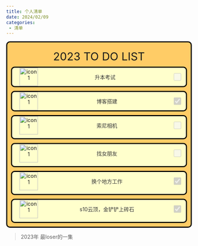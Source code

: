 ```yaml
---
title: 个人清单
date: 2024/02/09
categories:
 - 清单
---
```




<div style="margin-bottom: 10px; background-color:#FFCC66; text-align: center;border-radius: 10px;border: 3px solid black;">
    <div style="text-align: center; font-size: 30px;heigh:50px;margin-top:10px;padding-top:10px;padding-bottom:10px">
       2023 TO DO LIST
    </div>
    <div style="display: flex; align-items: center;background-color:#FFFFCC;margin: 0 10px 10px;border-radius: 10px;border: 3px solid black;">
       <div style="margin-left: 20px">
            <img src="https://gimg2.baidu.com/image_search/src=http%3A%2F%2Fsafe-img.xhscdn.com%2Fbw1%2F506cb686-c29e-45dc-a80d-7912716c8036%3FimageView2%2F2%2Fw%2F1080%2Fformat%2Fjpg&refer=http%3A%2F%2Fsafe-img.xhscdn.com&app=2002&size=f9999,10000&q=a80&n=0&g=0n&fmt=auto?sec=1710831422&t=3815d2da7e7b14188537d64b6f2a5807" alt="icon1" style="width: 50px; height: 50px;">
        </div>
        <div style="flex: 1; color:#383838">
            升本考试
        </div>
        <div style="margin-right: 10px;">
            <input type="checkbox" style="width: 20px; height: 20px;" disabled >
        </div>
    </div>
    <div  style="display: flex; align-items: center;background-color:#FFFFCC;margin: 0 10px 10px;border-radius: 10px;border: 3px solid black;">
        <div  style="margin-left: 20px;">
            <img src="https://gimg2.baidu.com/image_search/src=http%3A%2F%2Fsafe-img.xhscdn.com%2Fbw1%2F506cb686-c29e-45dc-a80d-7912716c8036%3FimageView2%2F2%2Fw%2F1080%2Fformat%2Fjpg&refer=http%3A%2F%2Fsafe-img.xhscdn.com&app=2002&size=f9999,10000&q=a80&n=0&g=0n&fmt=auto?sec=1710831422&t=3815d2da7e7b14188537d64b6f2a5807" alt="icon1" style="width: 50px; height: 50px;">
        </div>
        <div  style="flex: 1; margin-left: 10px;color:#383838">
           博客搭建
        </div>
        <div  style="margin-right: 10px;">
            <input type="checkbox"  style="width: 20px; height: 20px;" disabled checked>
        </div>
    </div>
    <div  style="display: flex; align-items: center;background-color:#FFFFCC;margin: 0 10px 10px;border-radius: 10px;border: 3px solid black;padding-bottom:10px">
        <div  style="margin-left: 20px;">
            <img src="https://gimg2.baidu.com/image_search/src=http%3A%2F%2Fsafe-img.xhscdn.com%2Fbw1%2F506cb686-c29e-45dc-a80d-7912716c8036%3FimageView2%2F2%2Fw%2F1080%2Fformat%2Fjpg&refer=http%3A%2F%2Fsafe-img.xhscdn.com&app=2002&size=f9999,10000&q=a80&n=0&g=0n&fmt=auto?sec=1710831422&t=3815d2da7e7b14188537d64b6f2a5807" alt="icon1" style="width: 50px; height: 50px;">
        </div>
        <div  style="flex: 1; margin-left: 10px;color:#383838">
           索尼相机
        </div>
        <div  style="margin-right: 10px;">
            <input type="checkbox"  style="width: 20px; height: 20px;" disabled >
        </div>
    </div>
    <div  style="display: flex; align-items: center;background-color:#FFFFCC;margin: 0 10px 10px;border-radius: 10px;border: 3px solid black;padding-bottom:10px">
        <div  style="margin-left: 20px;">
            <img src="https://gimg2.baidu.com/image_search/src=http%3A%2F%2Fsafe-img.xhscdn.com%2Fbw1%2F506cb686-c29e-45dc-a80d-7912716c8036%3FimageView2%2F2%2Fw%2F1080%2Fformat%2Fjpg&refer=http%3A%2F%2Fsafe-img.xhscdn.com&app=2002&size=f9999,10000&q=a80&n=0&g=0n&fmt=auto?sec=1710831422&t=3815d2da7e7b14188537d64b6f2a5807" alt="icon1" style="width: 50px; height: 50px;">
        </div>
        <div  style="flex: 1; margin-left: 10px;color:#383838">
           找女朋友
        </div>
        <div  style="margin-right: 10px;">
            <input type="checkbox"  style="width: 20px; height: 20px;" disabled >
        </div>
    </div>
        <div  style="display: flex; align-items: center;background-color:#FFFFCC;margin: 0 10px 10px;border-radius: 10px;border: 3px solid black;padding-bottom:10px">
        <div  style="margin-left: 20px;">
            <img src="https://gimg2.baidu.com/image_search/src=http%3A%2F%2Fsafe-img.xhscdn.com%2Fbw1%2F506cb686-c29e-45dc-a80d-7912716c8036%3FimageView2%2F2%2Fw%2F1080%2Fformat%2Fjpg&refer=http%3A%2F%2Fsafe-img.xhscdn.com&app=2002&size=f9999,10000&q=a80&n=0&g=0n&fmt=auto?sec=1710831422&t=3815d2da7e7b14188537d64b6f2a5807" alt="icon1" style="width: 50px; height: 50px;">
        </div>
        <div  style="flex: 1; margin-left: 10px;color:#383838">
           换个地方工作
        </div>
        <div  style="margin-right: 10px;">
            <input type="checkbox"  style="width: 20px; height: 20px;" disabled checked>
        </div>
    </div>
            <div  style="display: flex; align-items: center;background-color:#FFFFCC;margin: 0 10px 10px;border-radius: 10px;border: 3px solid black;padding-bottom:10px">
        <div  style="margin-left: 20px;">
            <img src="https://gimg2.baidu.com/image_search/src=http%3A%2F%2Fsafe-img.xhscdn.com%2Fbw1%2F506cb686-c29e-45dc-a80d-7912716c8036%3FimageView2%2F2%2Fw%2F1080%2Fformat%2Fjpg&refer=http%3A%2F%2Fsafe-img.xhscdn.com&app=2002&size=f9999,10000&q=a80&n=0&g=0n&fmt=auto?sec=1710831422&t=3815d2da7e7b14188537d64b6f2a5807" alt="icon1" style="width: 50px; height: 50px;">
        </div>
        <div  style="flex: 1; margin-left: 10px;color:#383838">
           s10云顶，金铲铲上砖石
        </div>
        <div  style="margin-right: 10px;">
            <input type="checkbox"  style="width: 20px; height: 20px;" disabled checked>
        </div>
    </div>
</div>


> 2023年 最loser的一集


